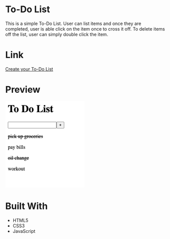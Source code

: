 # To-Do List
This is a simple To-Do List. User can list items and once they are completed, user is able click on the item once to cross it off. To delete items off the list, user can simply double click the item.

# Link
[Create your To-Do List](https://trivera777.github.io/ToDoList/)

# Preview 
![To-Do List Screen Shot](./assets/todolist2.png) 

# Built With
- HTML5
- CSS3
- JavaScript